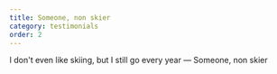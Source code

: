 ```yaml
---
title: Someone, non skier
category: testimonials
order: 2
---
```


I don't even like skiing, but I still go every year <span>— Someone, non skier</span>
